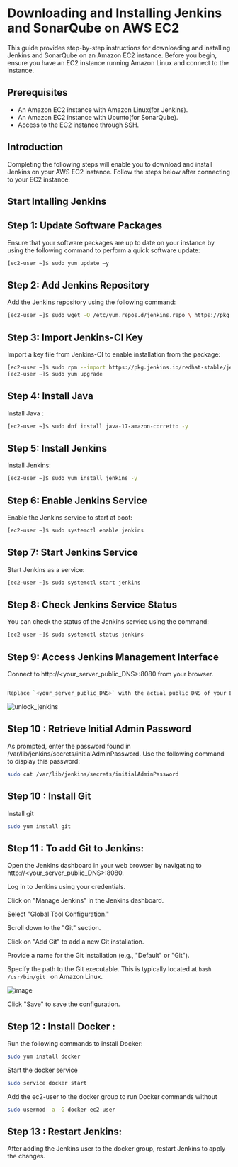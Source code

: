 # Downloading and Installing Jenkins and SonarQube on AWS EC2

This guide provides step-by-step instructions for downloading and installing Jenkins and SonarQube on an Amazon EC2 instance. Before you begin, ensure you have an EC2 instance running Amazon Linux and connect to the instance.

## Prerequisites

- An Amazon EC2 instance with Amazon Linux(for Jenkins).
- An Amazon EC2 instance with Ubunto(for SonarQube).
- Access to the EC2 instance through SSH.

## Introduction

Completing the following steps will enable you to download and install Jenkins on your AWS EC2 instance. Follow the steps below after connecting to your EC2 instance.

## Start Intalling Jenkins

## Step 1: Update Software Packages

Ensure that your software packages are up to date on your instance by using the following command to perform a quick software update:

```bash
[ec2-user ~]$ sudo yum update –y
```
## Step 2: Add Jenkins Repository

Add the Jenkins repository using the following command:

```bash
[ec2-user ~]$ sudo wget -O /etc/yum.repos.d/jenkins.repo \ https://pkg.jenkins.io/redhat-stable/jenkins.repo
```

## Step 3: Import Jenkins-CI Key

Import a key file from Jenkins-CI to enable installation from the package:

```bash
[ec2-user ~]$ sudo rpm --import https://pkg.jenkins.io/redhat-stable/jenkins.io-2023.key
[ec2-user ~]$ sudo yum upgrade
```

## Step 4: Install Java

Install Java :

```bash
[ec2-user ~]$ sudo dnf install java-17-amazon-corretto -y
```
## Step 5: Install Jenkins

Install Jenkins:

```bash
[ec2-user ~]$ sudo yum install jenkins -y
```

## Step 6: Enable Jenkins Service

Enable the Jenkins service to start at boot:

```bash
[ec2-user ~]$ sudo systemctl enable jenkins
```

## Step 7: Start Jenkins Service

Start Jenkins as a service:

```bash
[ec2-user ~]$ sudo systemctl start jenkins
```
## Step 8: Check Jenkins Service Status

You can check the status of the Jenkins service using the command: 

```bash
[ec2-user ~]$ sudo systemctl status jenkins
```

## Step 9: Access Jenkins Management Interface


Connect to http://<your_server_public_DNS>:8080 from your browser.

```bash

Replace `<your_server_public_DNS>` with the actual public DNS of your EC2 instance.
```
![unlock_jenkins](https://github.com/AyoubOuabi1/devopsdemo/assets/112890204/17d50109-358f-49b8-b6ca-3229fd754f2d)

## Step 10 : Retrieve Initial Admin Password
As prompted, enter the password found in /var/lib/jenkins/secrets/initialAdminPassword. Use the following command to display this password:

```bash
sudo cat /var/lib/jenkins/secrets/initialAdminPassword
```
## Step 10 : Install Git 

Install git 

```bash
sudo yum install git
```

## Step 11 : To add Git to Jenkins:

Open the Jenkins dashboard in your web browser by navigating to http://<your_server_public_DNS>:8080.

Log in to Jenkins using your credentials.

Click on "Manage Jenkins" in the Jenkins dashboard.

Select "Global Tool Configuration."

Scroll down to the "Git" section.

Click on "Add Git" to add a new Git installation.

Provide a name for the Git installation (e.g., "Default" or "Git").

Specify the path to the Git executable. This is typically located at ```bash  /usr/bin/git ``` on Amazon Linux.

![image](https://github.com/AyoubOuabi1/devopsdemo/assets/112890204/7156a2f2-3cf6-4710-95ff-7bab410b6041)

Click "Save" to save the configuration.

## Step 12 : Install Docker :




Run the following commands to install Docker:


```bash
sudo yum install docker
```

Start the docker service 

```bash
sudo service docker start
```
Add the ec2-user to the docker group to run Docker commands without 

```bash
sudo usermod -a -G docker ec2-user
```

## Step 13 : Restart Jenkins:

After adding the Jenkins user to the docker group, restart Jenkins to apply the changes.
